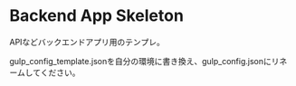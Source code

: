 # Backend App Skeleton
APIなどバックエンドアプリ用のテンプレ。

gulp_config_template.jsonを自分の環境に書き換え、gulp_config.jsonにリネームしてください。
